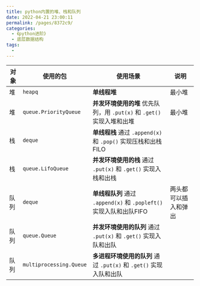 ```yaml
---
title: python内置的堆、栈和队列
date: 2022-04-21 23:00:11
permalink: /pages/8372c9/
categories:
  - 《python进阶》
  - 底层数据结构
tags:
  - 
---
```

| 对象 | 使用的包                | 使用场景                                                     | 说明                 |
| ---- | ----------------------- | ------------------------------------------------------------ | -------------------- |
| 堆   | `heapq`                 | **单线程堆**                                                 | 最小堆               |
| 堆   | `queue.PriorityQueue`   | **并发环境使用的堆** 优先队列，用 `.put(x)` 和 `.get()` 实现入堆和出堆 | 最小堆               |
| 栈   | `deque`                 | **单线程栈** 通过 `.append(x)` 和 `.pop()` 实现压栈和出栈FILO |                      |
| 栈   | `queue.LifoQueue`       | **并发环境使用的栈** 通过 `.put(x)` 和 `.get()` 实现入栈和出栈 |                      |
| 队列 | `deque`                 | **单线程队列** 通过 `.append(x)` 和 `.popleft()` 实现入队和出队FIFO | 两头都可以插入和弹出 |
| 队列 | `queue.Queue`           | **并发环境使用的队列** 通过 `.put(x)` 和 `.get()` 实现入队和出队 |                      |
| 队列 | `multiprocessing.Queue` | **多进程环境使用的队列** 通过 `.put(x)` 和 `.get()` 实现入队和出队 |                      |

